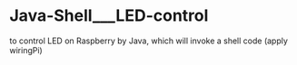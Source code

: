 Java-Shell___LED-control
========================

to control LED on Raspberry by Java, which will invoke a shell code (apply wiringPi)
